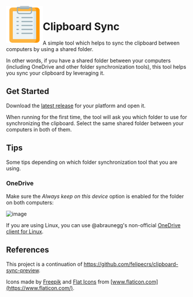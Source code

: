 <img align="left" width="100" height="100" src="./assets/appicons/png/icon.png">

# Clipboard Sync

A simple tool which helps to sync the clipboard between computers by using a shared folder.

In other words, if you have a shared folder between your computers (including OneDrive and other folder synchronization tools), this tool helps you sync your clipboard by leveraging it.

## Get Started

Download the [latest release](https://github.com/felipecrs/clipboard-sync/releases/latest) for your platform and open it.

When running for the first time, the tool will ask you which folder to use for synchronizing the clipboard. Select the same shared folder between your computers in both of them.

## Tips

Some tips depending on which folder synchronization tool that you are using.

### OneDrive

Make sure the _Always keep on this device_ option is enabled for the folder on both computers:

![image](https://user-images.githubusercontent.com/29582865/138023653-c284670c-0019-42f9-9018-e98e138bf18f.png)

If you are using Linux, you can use @abraunegg's non-official [OneDrive client for Linux](https://github.com/abraunegg/onedrive).

## References

This project is a continuation of <https://github.com/felipecrs/clipboard-sync-preview>.

Icons made by [Freepik](https://www.flaticon.com/authors/freepik) and [Flat Icons](https://www.flaticon.com/authors/flat-icons) from [www.flaticon.com](https://www.flaticon.com/).
